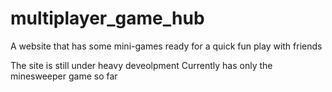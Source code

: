 # multiplayer_game_hub
A website that has some mini-games ready for a quick fun play with friends

The site is still under heavy deveolpment
Currently has only the minesweeper game so far
